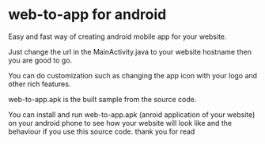 # web-to-app for android

Easy and fast way of creating android mobile app for your website.

Just change the url in the  MainActivity.java to your website hostname  then you  are  good to go. 

You can do customization such  as changing the app icon with your logo and other rich features.

web-to-app.apk is the built sample from the source code. 

You can install and run web-to-app.apk (anroid application of your website) on your android phone to see how your website will look like and the behaviour if you use this source code.
thank you for read
